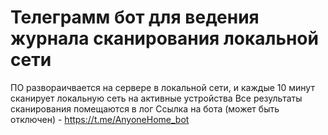# Телеграмм бот для ведения журнала сканирования локальной сети

ПО развораичвается на сервере в локальной сети, и каждые 10 минут сканирует локальную сеть на активные устройства
Все результаты сканирования помещаются в лог
Ссылка на бота (может быть отключен) - https://t.me/AnyoneHome_bot
